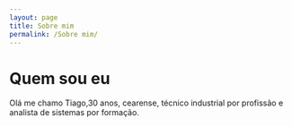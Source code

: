 ```yaml
---
layout: page
title: Sobre mim
permalink: /Sobre mim/
---
```


# Quem sou eu
Olá me chamo Tiago,30 anos, cearense, técnico industrial por profissão e analista de sistemas por formação.
